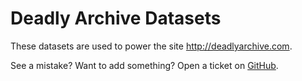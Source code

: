 # Deadly Archive Datasets

These datasets are used to power the site http://deadlyarchive.com.

See a mistake? Want to add something? Open a ticket on [GitHub](https://github.com/deadlyarchive/deadlyarchive/issues).